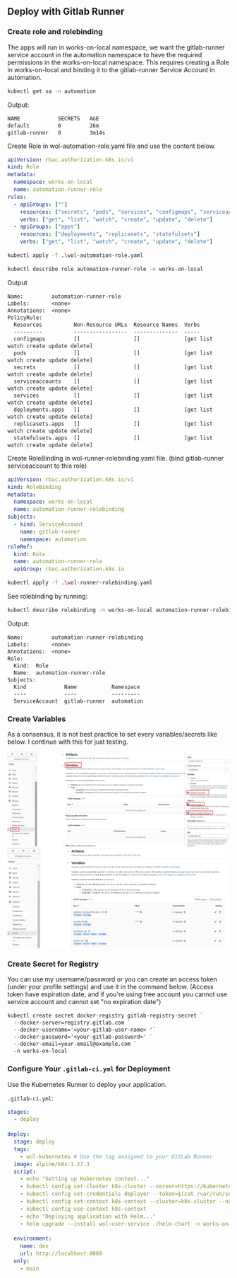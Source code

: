 ## Deploy with Gitlab Runner

### Create role and rolebinding

The apps will run in works-on-local namespace, we want the gitlab-runner service account in the automation namespace to have the required permissions in the works-on-local namespace. This requires creating a Role in works-on-local and binding it to the gitlab-runner Service Account in automation.

```bash
kubectl get sa -n automation
```
Output:
```
NAME            SECRETS   AGE
default         0         26m
gitlab-runner   0         3m14s
```

Create Role in wol-automation-role.yaml file and use the content below.

```yaml
apiVersion: rbac.authorization.k8s.io/v1
kind: Role
metadata:
  namespace: works-on-local
  name: automation-runner-role
rules:
  - apiGroups: [""]
    resources: ["secrets", "pods", "services", "configmaps", "serviceaccounts"]
    verbs: ["get", "list", "watch", "create", "update", "delete"]
  - apiGroups: ["apps"]
    resources: ["deployments", "replicasets", "statefulsets"]
    verbs: ["get", "list", "watch", "create", "update", "delete"]
```

```bash
kubectl apply -f .\wol-automation-role.yaml
```

```bash
kubectl describe role automation-runner-role -n works-on-local
```

Output
```
Name:         automation-runner-role
Labels:       <none>
Annotations:  <none>
PolicyRule:
  Resources          Non-Resource URLs  Resource Names  Verbs
  ---------          -----------------  --------------  -----
  configmaps         []                 []              [get list watch create update delete]
  pods               []                 []              [get list watch create update delete]
  secrets            []                 []              [get list watch create update delete]
  serviceaccounts    []                 []              [get list watch create update delete]
  services           []                 []              [get list watch create update delete]
  deployments.apps   []                 []              [get list watch create update delete]
  replicasets.apps   []                 []              [get list watch create update delete]
  statefulsets.apps  []                 []              [get list watch create update delete]
```

Create RoleBinding in wol-runner-rolebinding.yaml file. (bind gitlab-runner serviceaccount to this role)

```yaml
apiVersion: rbac.authorization.k8s.io/v1
kind: RoleBinding
metadata:
  namespace: works-on-local
  name: automation-runner-rolebinding
subjects:
  - kind: ServiceAccount
    name: gitlab-runner
    namespace: automation
roleRef:
  kind: Role
  name: automation-runner-role
  apiGroup: rbac.authorization.k8s.io
```

```bash
kubectl apply -f .\wol-runner-rolebinding.yaml
```

See rolebinding by running:
```bash
kubectl describe rolebinding -n works-on-local automation-runner-rolebinding
```
Output:

```
Name:         automation-runner-rolebinding
Labels:       <none>
Annotations:  <none>
Role:
  Kind:  Role
  Name:  automation-runner-role
Subjects:
  Kind            Name           Namespace
  ----            ----           ---------
  ServiceAccount  gitlab-runner  automation
```

### Create Variables

As a consensus, it is not best practice to set every variables/secrets like below.  I continue with this for just testing.

![alt text](../images/gitlab_var_1.png)
![alt text](../images/gitlab_var_2.png)


### Create Secret for Registry

You can use my username/password or you can create an access token (under your profile settings) and use it in the command below.
(Access token have expiration date, and if you're using free account you cannot use service account and cannot set "no expiration date")

```shell
kubectl create secret docker-registry gitlab-registry-secret `
  --docker-server=registry.gitlab.com `
  --docker-username='<your-gitlab-user-name> '`
  --docker-password='<your-gitlab-password>' `
  --docker-email=your-email@example.com `
  -n works-on-local
```

### Configure Your `.gitlab-ci.yml` for Deployment

Use the Kubernetes Runner to deploy your application.

`.gitlab-ci.yml`:

```yaml
stages:
  - deploy

deploy:
  stage: deploy
  tags:
    - wol-kubernetes # Use the tag assigned to your GitLab Runner
  image: alpine/k8s:1.27.3
  script:
    - echo "Setting up Kubernetes context..."
    - kubectl config set-cluster k8s-cluster --server=https://kubernetes.default.svc --insecure-skip-tls-verify=true
    - kubectl config set-credentials deployer --token=$(cat /var/run/secrets/kubernetes.io/serviceaccount/token)
    - kubectl config set-context k8s-context --cluster=k8s-cluster --namespace=works-on-local --user=deployer
    - kubectl config use-context k8s-context
    - echo "Deploying application with Helm..."
    - helm upgrade --install wol-user-service ./helm-chart -n works-on-local --set secrets.DATABASE_URL=$DATABASE_URL --set secrets.SECRET_KEY=$SECRET_KEY --set secrets.ALGORITHM=$ALGORITHM --set secrets.ACCESS_TOKEN_EXPIRE_MINUTES=$ACCESS_TOKEN_EXPIRE_MINUTES --set image.tag=4c287a81a2c5bd6c4df3b8b652c037d4060f6fa6 --set image.repository=registry.gitlab.com/worksonlocal/engineering/wol-user-service --set-json imagePullSecrets='[{"name":"gitlab-registry-secret"}]'

  environment:
    name: dev
    url: http://localhost:8080
  only:
    - main
```


